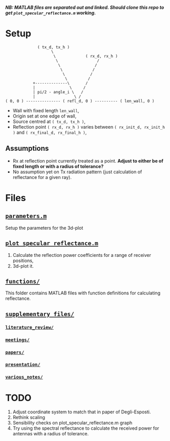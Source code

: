 ***NB: MATLAB files are separated out and linked. Should clone this repo to get `plot_specular_reflectance.m` working.***
# Setup

                  ( tx_d, tx_h )                                              
                        \                                                
                         \             ( rx_d, rx_h )                  
                          \                 /                           
                           \               /                            
                            \             /                             
                             \           /                              
                              \         /                               
                +--------------\       /                                
                |               \     /                                 
                | pi/2 - angle_i \   /                                  
                |                 \ /                                   
    ( 0, 0 ) --------------- ( refl_d, 0 ) ---------- ( len_wall, 0 )

* Wall with fixed length `len_wall`,
* Origin set at one edge of wall,
* Source centred at `( tx_d, tx_h )`,
* Reflection point `( rx_d, rx_h )` varies between `( rx_init_d, rx_init_h )` and `( rx_final_d, rx_final_h )`,
## Assumptions
* Rx at reflection point currently treated as a point. **Adjust to either be of fixed length or with a radius of tolerance?**
* No assumption yet on Tx radiation pattern (just calculation of reflectance for a given ray).

# Files
## [`parameters.m`](https://github.com/AndyWhelan/DCU-Project-2025/blob/main/parameters.m)
Setup the parameters for the 3d-plot

## [`plot_specular_reflectance.m`](https://github.com/AndyWhelan/DCU-Project-2025/blob/main/plot_specular_reflectance.m)
1. Calculate the reflection power coefficients for a range of receiver positions,
2. 3d-plot it.

## [`functions/`](https://github.com/AndyWhelan/DCU-Project-2025/blob/main/functions/)
This folder contains MATLAB files with function definitions for calculating reflectance.

## [`supplementary_files/`](https://github.com/AndyWhelan/DCU-Project-2025/blob/main/supplementary_files/)
### [`literature_review/`](https://github.com/AndyWhelan/DCU-Project-2025/tree/main/supplementary_files/literature_review/)
### [`meetings/`](https://github.com/AndyWhelan/DCU-Project-2025/tree/main/supplementary_files/meetings/)
### [`papers/`](https://github.com/AndyWhelan/DCU-Project-2025/tree/main/supplementary_files/papers)
### [`presentation/`](https://github.com/AndyWhelan/DCU-Project-2025/tree/main/supplementary_files/presentation)
### [`various_notes/`](https://github.com/AndyWhelan/DCU-Project-2025/tree/main/supplementary_files/various_notes)

# TODO
1. Adjust coordinate system to match that in paper of Degli-Esposti.
2. Rethink scaling
3. Sensibility checks on plot_specular_reflectance.m graph
4. Try using the spectral reflectance to calculate the received power for antennas with a radius of tolerance.
